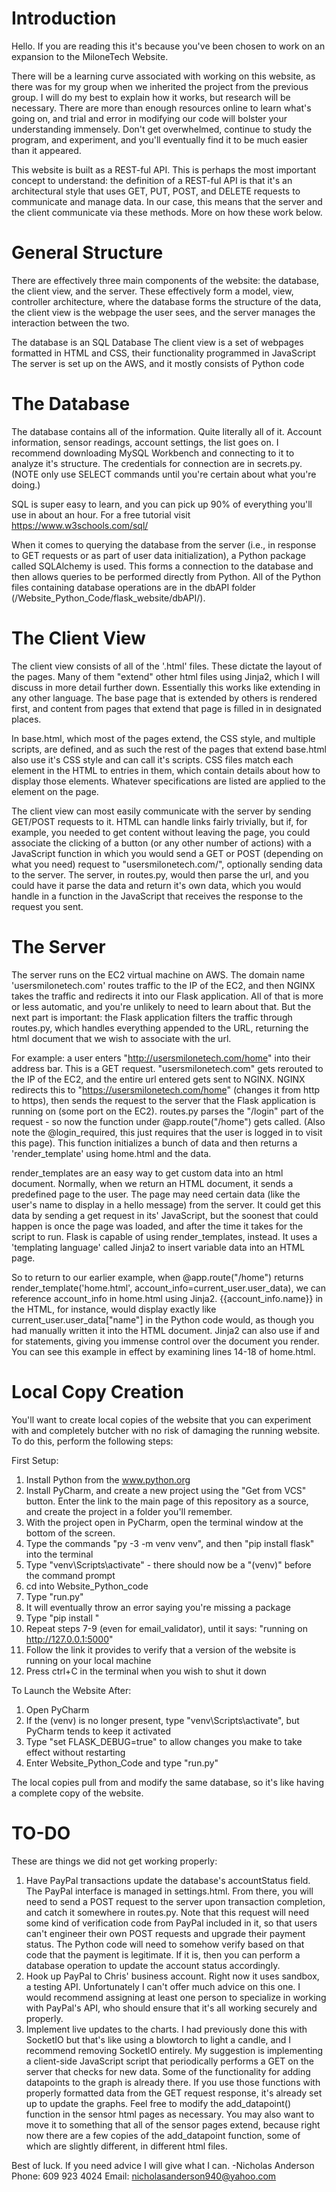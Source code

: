 # Introduction
Hello. If you are reading this it's because you've been chosen to work on an expansion to the MiloneTech Website.

There will be a learning curve associated with working on this website, as there was for my group when we inherited the project from the previous group. I will do my best to explain how it works, but research will be necessary. There are more than enough resources online to learn what's going on, and trial and error in modifying our code will bolster your understanding immensely. Don't get overwhelmed, continue to study the program, and experiment, and you'll eventually find it to be much easier than it appeared.

This website is built as a REST-ful API. This is perhaps the most important concept to understand: the definition of a REST-ful API is that it's an architectural style that uses GET, PUT, POST, and DELETE requests to communicate and manage data. In our case, this means that the server and the client communicate via these methods. More on how these work below.



# General Structure
There are effectively three main components of the website: the database, the client view, and the server. These effectively form a model, view, controller architecture, where the database forms the structure of the data, the client view is the webpage the user sees, and the server manages the interaction between the two.

The database is an SQL Database
The client view is a set of webpages formatted in HTML and CSS, their functionality programmed in JavaScript
The server is set up on the AWS, and it mostly consists of Python code



# The Database
The database contains all of the information. Quite literally all of it. Account information, sensor readings, account settings, the list goes on. I recommend downloading MySQL Workbench and connecting to it to analyze it's structure. The credentials for connection are in secrets.py. (NOTE only use SELECT commands until you're certain about what you're doing.)

SQL is super easy to learn, and you can pick up 90% of everything you'll use in about an hour. For a free tutorial visit https://www.w3schools.com/sql/

When it comes to querying the database from the server (i.e., in response to GET requests or as part of user data initialization), a Python package called SQLAlchemy is used. This forms a connection to the database and then allows queries to be performed directly from Python. All of the Python files containing database operations are in the dbAPI folder (/Website_Python_Code/flask_website/dbAPI/).



# The Client View
The client view consists of all of the '.html' files. These dictate the layout of the pages. Many of them "extend" other html files using Jinja2, which I will discuss in more detail further down. Essentially this works like extending in any other language. The base page that is extended by others is rendered first, and content from pages that extend that page is filled in in designated places.

In base.html, which most of the pages extend, the CSS style, and multiple scripts, are defined, and as such the rest of the pages that extend base.html also use it's CSS style and can call it's scripts. CSS files match each element in the HTML to entries in them, which contain details about how to display those elements. Whatever specifications are listed are applied to the element on the page.

The client view can most easily communicate with the server by sending GET/POST requests to it. HTML can handle links fairly trivially, but if, for example, you needed to get content without leaving the page, you could associate the clicking of a button (or any other number of actions) with a JavaScript function in which you would send a GET or POST (depending on what you need) request to "usersmilonetech.com/<one of the routes in routes.py>", optionally sending data to the server. The server, in routes.py, would then parse the url, and you could have it parse the data and return it's own data, which you would handle in a function in the JavaScript that receives the response to the request you sent.



# The Server
The server runs on the EC2 virtual machine on AWS. The domain name 'usersmilonetech.com' routes traffic to the IP of the EC2, and then NGINX takes the traffic and redirects it into our Flask application. All of that is more or less automatic, and you're unlikely to need to learn about that. But the next part is important: the Flask application filters the traffic through routes.py, which handles everything appended to the URL, returning the html document that we wish to associate with the url.

For example: a user enters "http://usersmilonetech.com/home" into their address bar. This is a GET request. "usersmilonetech.com" gets rerouted to the IP of the EC2, and the entire url entered gets sent to NGINX. NGINX redirects this to "https://usersmilonetech.com/home" (changes it from http to https), then sends the request to the server that the Flask application is running on (some port on the EC2). routes.py parses the "/login" part of the request - so now the function under @app.route("/home") gets called. (Also note the @login_required, this just requires that the user is logged in to visit this page). This function initializes a bunch of data and then returns a 'render_template' using home.html and the data.

render_templates are an easy way to get custom data into an html document. Normally, when we return an HTML document, it sends a predefined page to the user. The page may need certain data (like the user's name to display in a hello message) from the server. It could get this data by sending a get request in its' JavaScript, but the soonest that could happen is once the page was loaded, and after the time it takes for the script to run. Flask is capable of using render_templates, instead. It uses a 'templating language' called Jinja2 to insert variable data into an HTML page.

So to return to our earlier example, when @app.route("/home") returns render_template('home.html', account_info=current_user.user_data), we can reference account_info in home.html using Jinja2. {{account_info.name}} in the HTML, for instance, would display exactly like current_user.user_data["name"] in the Python code would, as though you had manually written it into the HTML document. Jinja2 can also use if and for statements, giving you immense control over the document you render. You can see this example in effect by examining lines 14-18 of home.html.



# Local Copy Creation
You'll want to create local copies of the website that you can experiment with and completely butcher with no risk of damaging the running website. To do this, perform the following steps:

First Setup:
1. Install Python from the www.python.org
2. Install PyCharm, and create a new project using the "Get from VCS" button. Enter the link to the main page of this repository as a source, and create the project in a folder you'll remember.
3. With the project open in PyCharm, open the terminal window at the bottom of the screen.
4. Type the commands "py -3 -m venv venv", and then "pip install flask" into the terminal
5. Type "venv\Scripts\activate" - there should now be a "(venv)" before the command prompt
6. cd into Website_Python_code
7. Type "run.py"
8. It will eventually throw an error saying you're missing a package
9. Type "pip install <the package it mentioned>"
10. Repeat steps 7-9 (even for email_validator), until it says: "running on http://127.0.0.1:5000"
11. Follow the link it provides to verify that a version of the website is running on your local machine
12. Press ctrl+C in the terminal when you wish to shut it down

To Launch the Website After:
1. Open PyCharm
2. If the (venv) is no longer present, type "venv\Scripts\activate", but PyCharm tends to keep it activated
3. Type "set FLASK_DEBUG=true" to allow changes you make to take effect without restarting
4. Enter Website_Python_Code and type "run.py"

The local copies pull from and modify the same database, so it's like having a complete copy of the website.



# TO-DO
These are things we did not get working properly:
1. Have PayPal transactions update the database's accountStatus field. The PayPal interface is managed in settings.html. From there, you will need to send a POST request to the server upon transaction completion, and catch it somewhere in routes.py. Note that this request will need some kind of verification code from PayPal included in it, so that users can't engineer their own POST requests and upgrade their payment status. The Python code will need to somehow verify based on that code that the payment is legitimate. If it is, then you can perform a database operation to update the account status accordingly.
2. Hook up PayPal to Chris' business account. Right now it uses sandbox, a testing API. Unfortunately I can't offer much advice on this one. I would recommend assigning at least one person to specialize in working with PayPal's API, who should ensure that it's all working securely and properly.
3. Implement live updates to the charts. I had previously done this with SocketIO but that's like using a blowtorch to light a candle, and I recommend removing SocketIO entirely. My suggestion is implementing a client-side JavaScript script that periodically performs a GET on the server that checks for new data. Some of the functionality for adding datapoints to the graph is already there. If you use those functions with properly formatted data from the GET request response, it's already set up to update the graphs. Feel free to modify the add_datapoint() function in the sensor html pages as necessary. You may also want to move it to something that all of the sensor pages extend, because right now there are a few copies of the add_datapoint function, some of which are slightly different, in different html files.

Best of luck.
If you need advice I will give what I can.
-Nicholas Anderson
Phone: 609 923 4024
Email: nicholasanderson940@yahoo.com
